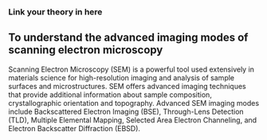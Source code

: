 ### Link your theory in here
<h2>To understand the advanced imaging modes of scanning electron microscopy</h2>
<p>
Scanning Electron Microscopy (SEM) is a powerful tool used extensively in materials science for high-resolution imaging and analysis of sample surfaces and microstructures. SEM offers advanced imaging techniques that provide additional information about sample composition, crystallographic orientation and topography. Advanced SEM imaging modes include Backscattered Electron Imaging (BSE), Through-Lens Detection (TLD), Multiple Elemental Mapping, Selected Area Electron Channeling, and Electron Backscatter Diffraction (EBSD).
</p>